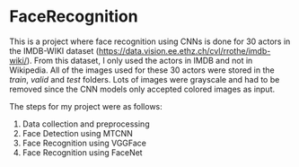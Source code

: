 # FaceRecognition
This is a project where face recognition using CNNs is done for 30 actors in the IMDB-WIKI dataset (https://data.vision.ee.ethz.ch/cvl/rrothe/imdb-wiki/). From this dataset, I only used the actors in IMDB and not in Wikipedia. 
All of the images used for these 30 actors were stored in the _train_, _valid_ and _test_ folders. Lots of images were grayscale and had to be removed since the CNN models only accepted colored images as input.

The steps for my project were as follows:
1. Data collection and preprocessing
2. Face Detection using MTCNN
3. Face Recognition using VGGFace
4. Face Recognition using FaceNet

